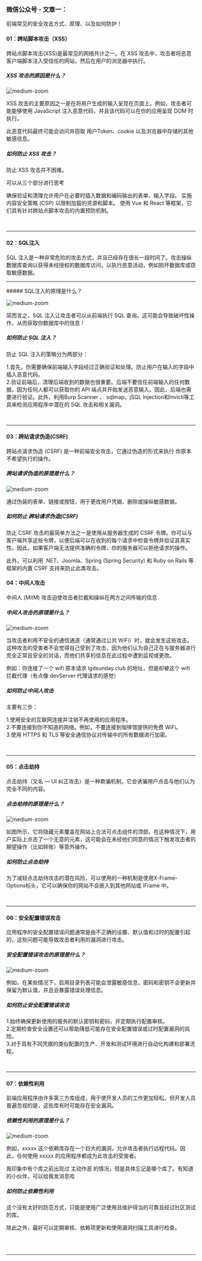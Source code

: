 ### 微信公众号 - 文章一：
前端常见的安全攻击方式、原理、以及如何防护！
#### 01：跨站脚本攻击（XSS）
跨站点脚本攻击(XSS)是最常见的网络共计之一。在 XSS 攻击中，攻击者将恶意客户端脚本注入受信任的网站，然后在用户的浏览器中执行。

##### XSS 攻击的原因是什么？
![medium-zoom](/assets/excellentArticle/2024-04-11/xss.png)

XSS 攻击的主要原因之一是在将用户生成的输入呈现在页面上。例如，攻击者可能能够使用 JavaScript 注入恶意代码，并且该代码可以在你的应用呈现 DOM 时执行。

此恶意代码最终可能会访问并窃取 用户Token、cookie 以及浏览器中存储的其他敏感信息。

##### 如何防止 XSS 攻击？
防止 XSS 攻击并不困难。

可以从三个部分进行思考

确保验证和清理允许用户在必要时插入数据和编码输出的表单、输入字段。
实施内容安全策略 (CSP) 以限制加载的资源和脚本。
使用 Vue 和 React 等框架，它们具有针对跨站点脚本攻击的内置预防机制。

<br/><hr/>

#### 02：SQL注入
SQL 注入是一种非常危险的攻击方式，并且已经存在很长一段时间了。攻击操纵数据库查询以获得未经授权的数据库访问，以执行恶意活动，例如损坏数据库或窃取敏感数据。
<hr/>
##### SQL注入的原理是什么？

![medium-zoom](/assets/excellentArticle/2024-04-11/sql.png)

简而言之，SQL 注入让攻击者可以从前端执行 SQL 查询。这可能会导致破坏性操作，从而获取你数据库中的信息！

##### 如何防止 SQL 注入？
防止 SQL 注入的策略分为两部分：

1.首先，你需要确保前端输入字段经过正确验证和处理。防止用户在输入的字段中插入恶意代码。<br/>
2.验证前端后，清理后端收到的数据也很重要。后端不要信任前端输入的任何数据，因为任何人都可以获取你的 API 端点并开始发送恶意输入。因此，后端也需要进行验证。此外，利用Burp Scanner 、 sqlmap、jSQL Injection和Invicti等工具来检测应用程序中潜在的 SQL 攻击和相关漏洞。

<br/><hr/>

#### 03：跨站请求伪造(CSRF)
跨站点请求伪造 (CSRF) 是一种前端安全攻击，它通过伪造的形式来执行 你原本不希望执行的操作。

##### 跨站请求伪造的原理是什么？

![medium-zoom](/assets/excellentArticle/2024-04-11/csrf.png)

通过伪装的表单、链接或按钮，用于更改用户凭据、删除或操纵敏感数据。

##### 如何防止 跨站请求伪造(CSRF)
防止 CSRF 攻击的最简单方法之一是使用从服务器生成的 CSRF 令牌。你可以与客户端共享这些令牌，以便后端可以在收到的每个请求中检查令牌并验证其真实性。因此，如果客户端无法提供准确的令牌，你的服务器可以拒绝请求的操作。

此外，可以利用 .NET、Joomla、Spring (Spring Security) 和 Ruby on Rails 等框架的内置 CSRF 支持来防止此类攻击。


#### 04：中间人攻击

中间人 (MitM) 攻击迫使攻击者拦截和操纵在两方之间传输的信息

##### 中间人攻击的原理是什么？

![medium-zoom](/assets/excellentArticle/2024-04-11/intermediary.png)

当攻击者利用不安全的通信通道（通常通过公共 WiFi）时，就会发生这些攻击。这种攻击的受害者不会觉得自己受到了攻击，因为他们认为自己正在与服务器进行完全正常且安全的对话，而他们共享的信息在此过程中遭到监视或更改。

例如：你连接了一个 wifi 原本请求 lgdsunday.club 的地址，但是却被这个 wifi 拦截代理（有点像 devServer 代理请求的感觉）

##### 如何防止中间人攻击
主要有三步：

1.使用安全的互联网连接并注销不再使用的应用程序。<br/>
2.不要连接到你不知道的网络。例如，不要连接到咖啡馆提供的免费 WiFi。<br/>
3.使用 HTTPS 和 TLS 等安全通信协议对传输中的所有数据进行加密。

<br/><hr/>

#### 05：点击劫持
点击劫持（又名 — UI 纠正攻击）是一种欺骗机制，它会诱骗用户点击与他们认为完全不同的内容。

##### 点击劫持的原理是什么？

![medium-zoom](/assets/excellentArticle/2024-04-11/click.png)

如图所示，它将隐藏元素覆盖在网站上合法可点击组件的顶部。在这种情况下，用户实际上点击了一个无意的元素，这可能会在未经他们同意的情况下触发攻击者的期望操作（比如转账）等意外操作。

##### 如何防止点击劫持
为了减轻点击劫持攻击的潜在风险，可以使用的一种机制是使用X-Frame-Options标头，它可以确保你的网站不会嵌入到其他网站或 IFrame 中。

<br/><hr/>

#### 06：安全配置错误攻击
应用程序的安全配置错误问题通常是由不正确的设置、默认值和过时的配置引起的，这些问题可能导致攻击者利用的漏洞进行攻击。

##### 安全配置错误攻击的原理是什么？

![medium-zoom](/assets/excellentArticle/2024-04-11/security.png)

例如，在某些情况下，启用目录列表可能会泄露敏感信息，密码和密钥不会更新并保留为默认值，并且会暴露错误处理信息。

##### 如何防止安全配置错误攻击
1.始终确保更新使用的服务的默认密钥和密码，并定期执行配置审核。<br/>
2.定期检查安全设置还可以帮助降低可能存在安全配置错误或过时配置漏洞的风险。<br/>
3.对于具有不同凭据的类似配置的生产、开发和测试环境进行自动化构建和部署流程。

<br/><hr/>

#### 07：依赖性利用
前端应用程序由许多第三方库组成，用于使开发人员的工作更加轻松。但开发人员普遍忽视的是，这些库有时可能存在安全漏洞。

##### 依赖性利用的原理是什么？

![medium-zoom](/assets/excellentArticle/2024-04-11/rely.png)

例如，xxxxx 这个依赖库存在一个巨大的漏洞，允许攻击者执行远程代码。因此，任何使用 xxxxx 的应用程序都成为此攻击的受害者。

我印象中有个库之前出现过 主动作恶 的情况，但是具体忘记是哪个库了。有知道的小伙伴，可以给我发消息哈

##### 如何防止依赖性利用
这个没有太好的防范方式，只能是使用广泛使用且维护得当的可靠且经过社区测试的库。

除此之外，最好可以定期审核、依赖项更新和使用漏洞扫描工具进行检查。

<br/>
<br/>
<hr/>

## 

<!-- ```vue preview
<template>
  <div class="flex-row-center rounded-lg w-full h-40 bg-blue-500">js</div>
</template>
``` -->

